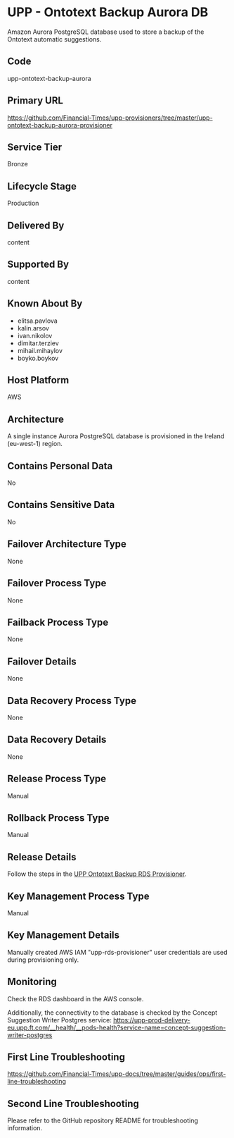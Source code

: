 # UPP - Ontotext Backup Aurora DB

Amazon Aurora PostgreSQL database used to store a backup of the Ontotext automatic suggestions.

## Code

upp-ontotext-backup-aurora

## Primary URL

<https://github.com/Financial-Times/upp-provisioners/tree/master/upp-ontotext-backup-aurora-provisioner>

## Service Tier

Bronze

## Lifecycle Stage

Production

## Delivered By

content

## Supported By

content

## Known About By

- elitsa.pavlova
- kalin.arsov
- ivan.nikolov
- dimitar.terziev
- mihail.mihaylov
- boyko.boykov

## Host Platform

AWS

## Architecture

A single instance Aurora PostgreSQL database is provisioned in the Ireland (eu-west-1) region.

## Contains Personal Data

No

## Contains Sensitive Data

No

## Failover Architecture Type

None

## Failover Process Type

None

## Failback Process Type

None

## Failover Details

None

## Data Recovery Process Type

None

## Data Recovery Details

None

## Release Process Type

Manual

## Rollback Process Type

Manual

## Release Details

Follow the steps in the [UPP Ontotext Backup RDS Provisioner](https://github.com/Financial-Times/upp-provisioners/blob/master/upp-ontotext-backup-aurora-provisioner/README.md).

## Key Management Process Type

Manual

## Key Management Details

Manually created AWS IAM "upp-rds-provisioner" user credentials are used during provisioning only.

## Monitoring

Check the RDS dashboard in the AWS console.

Additionally, the connectivity to the database is checked by the Concept Suggestion Writer Postgres service:
<https://upp-prod-delivery-eu.upp.ft.com/__health/__pods-health?service-name=concept-suggestion-writer-postgres>

## First Line Troubleshooting

<https://github.com/Financial-Times/upp-docs/tree/master/guides/ops/first-line-troubleshooting>

## Second Line Troubleshooting

Please refer to the GitHub repository README for troubleshooting information.
